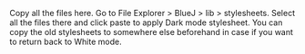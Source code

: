 Copy all the files here.
Go to File Explorer > BlueJ > lib > stylesheets.
Select all the files there and click paste to apply Dark mode stylesheet.
You can copy the old stylesheets to somewhere else beforehand in case if you want to return back to White mode.